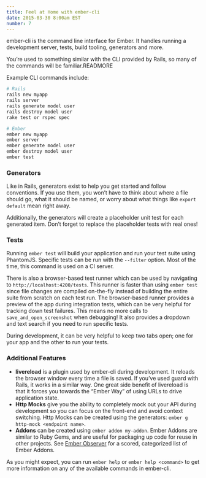 ```yaml
---
title: Feel at Home with ember-cli
date: 2015-03-30 8:00am EST
number: 7
---
```


ember-cli is the command line interface for Ember. It handles running a development server, tests, build tooling, generators and more.

You’re used to something similar with the CLI provided by Rails, so many of the commands will be familiar.READMORE

Example CLI commands include:

~~~bash
# Rails
rails new myapp
rails server
rails generate model user
rails destroy model user
rake test or rspec spec
~~~

~~~bash
# Ember
ember new myapp
ember server
ember generate model user
ember destroy model user
ember test
~~~

### Generators
Like in Rails, generators exist to help you get started and follow conventions. If you use them, you won’t have to think about where a file should go, what it should be named, or worry about what things like `export default` mean right away.

Additionally, the generators will create a placeholder unit test for each generated item. Don’t forget to replace the placeholder tests with real ones!

### Tests
Running `ember test` will build your application and run your test suite using PhantomJS. Specific tests can be run with the `--filter` option. Most of the time, this command is used on a CI server.

There is also a browser-based test runner which can be used by navigating to `http://localhost:4200/tests`. This runner is faster than using `ember test` since file changes are compiled on-the-fly instead of building the entire suite from scratch on each test run. The browser-based runner provides a preview of the app during integration tests, which can be very helpful for tracking down test failures. This means no more calls to `save_and_open_screenshot` when debugging! It also provides a dropdown and text search if you need to run specific tests.

During development, it can be very helpful to keep two tabs open; one for your app and the other to run your tests.

### Additional Features
- **livereload** is a plugin used by ember-cli during development. It reloads the browser window every time a file is saved. If you’ve used guard with Rails, it works in a similar way. One great side benefit of livereload is that it forces you towards the “Ember Way” of using URLs to drive application state.
- **Http Mocks** give you the ability to completely mock out your API during development so you can focus on the front-end and avoid context switching. Http Mocks can be created using the generators: `ember g http-mock <endpoint name>`.
- **Addons** can be created using `ember addon my-addon`. Ember Addons are similar to Ruby Gems, and are useful for packaging up code for reuse in other projects. See [Ember Observer](http://emberobserver.com) for a scored, categorized list of Ember Addons.


As you might expect, you can run `ember help` or `ember help <command>` to get more information on any of the available commands in ember-cli. 